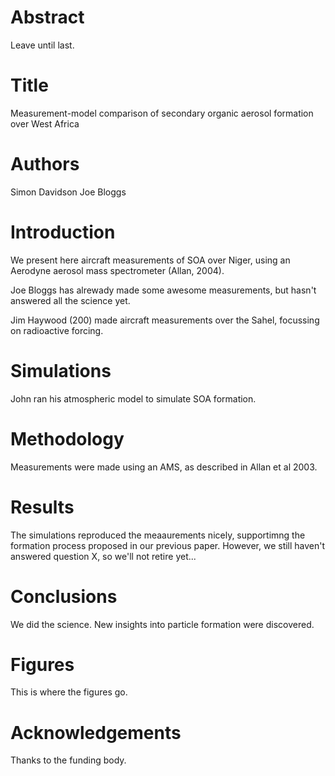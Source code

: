 # Abstract
Leave until last.

# Title
Measurement-model comparison of secondary organic aerosol formation over West Africa

# Authors 
Simon Davidson
Joe Bloggs

# Introduction
We present here aircraft measurements of SOA over Niger, using an Aerodyne aerosol mass spectrometer (Allan, 2004).

Joe Bloggs has alrewady made some awesome measurements, but hasn't answered all the science yet.

Jim Haywood (200) made aircraft measurements over the Sahel, focussing on radioactive forcing.

# Simulations
John ran his atmospheric model to simulate SOA formation.

# Methodology
Measurements were made using an AMS, as described in Allan et al 2003.

# Results
The simulations reproduced the meaaurements nicely, supportimng the formation process proposed in our previous paper.
However, we still haven't answered question X, so we'll not retire yet...

# Conclusions
We did the science. New insights into particle formation were discovered.

# Figures
This is where the figures go.

# Acknowledgements
Thanks to the funding body.

